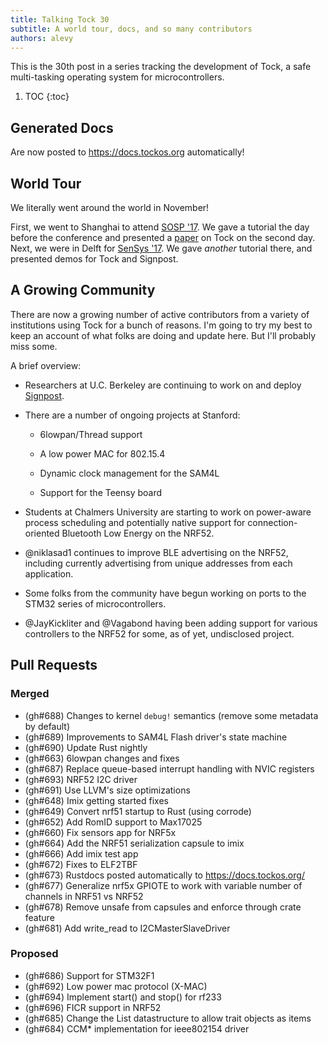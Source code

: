 ```yaml
---
title: Talking Tock 30
subtitle: A world tour, docs, and so many contributors
authors: alevy
---
```


This is the 30th post in a series tracking the development of Tock, a
safe multi-tasking operating system for microcontrollers.

1. TOC
{:toc}

## Generated Docs

Are now posted to <https://docs.tockos.org> automatically!

## World Tour

We literally went around the world in November!

First, we went to Shanghai to attend [SOSP
'17](https://www.sigops.org/sosp/sosp17/). We gave a tutorial the day before
the conference and presented a [paper](/assets/papers/tock-sosp2017.pdf) on
Tock on the second day.  Next, we were in Delft for [SenSys
'17](http://sensys.acm.org/2017/). We gave _another_ tutorial there, and
presented demos for Tock and Signpost.

## A Growing Community

There are now a growing number of active contributors from a variety of
institutions using Tock for a bunch of reasons. I'm going to try my best to
keep an account of what folks are doing and update here. But I'll probably miss
some.

A brief overview:

  * Researchers at U.C. Berkeley are continuing to work on and deploy
    [Signpost](https://github.com/lab11/signpost).

  * There are a number of ongoing projects at Stanford:

    * 6lowpan/Thread support

    * A low power MAC for 802.15.4

    * Dynamic clock management for the SAM4L

    * Support for the Teensy board

  * Students at Chalmers University are starting to work on power-aware process
    scheduling and potentially native support for connection-oriented Bluetooth
    Low Energy on the NRF52.

  * @niklasad1 continues to improve BLE advertising on the NRF52, including
    currently advertising from unique addresses from each application.

  * Some folks from the community have begun working on ports to the STM32
    series of microcontrollers.

  * @JayKickliter and @Vagabond having been adding support for various
    controllers to the NRF52 for some, as of yet, undisclosed project.

## Pull Requests

### Merged

  * (gh#688) Changes to kernel `debug!` semantics (remove some metadata by default)
  * (gh#689) Improvements to SAM4L Flash driver's state machine
  * (gh#690) Update Rust nightly
  * (gh#663) 6lowpan changes and fixes
  * (gh#687) Replace queue-based interrupt handling with NVIC registers
  * (gh#693) NRF52 I2C driver
  * (gh#691) Use LLVM's size optimizations
  * (gh#648) Imix getting started fixes
  * (gh#649) Convert nrf51 startup to Rust (using corrode)
  * (gh#652) Add RomID support to Max17025
  * (gh#660) Fix sensors app for NRF5x
  * (gh#664) Add the NRF51 serialization capsule to imix
  * (gh#666) Add imix test app
  * (gh#672) Fixes to ELF2TBF
  * (gh#673) Rustdocs posted automatically to <https://docs.tockos.org/>
  * (gh#677) Generalize nrf5x GPIOTE to work with variable number of channels in NRF51 vs NRF52
  * (gh#678) Remove unsafe from capsules and enforce through crate feature
  * (gh#681) Add write\_read to I2CMasterSlaveDriver

### Proposed

  * (gh#686) Support for STM32F1
  * (gh#692) Low power mac protocol (X-MAC)
  * (gh#694) Implement start() and stop() for rf233
  * (gh#696) FICR support in NRF52
  * (gh#685) Change the List datastructure to allow trait objects as items
  * (gh#684) CCM\* implementation for ieee802154 driver

